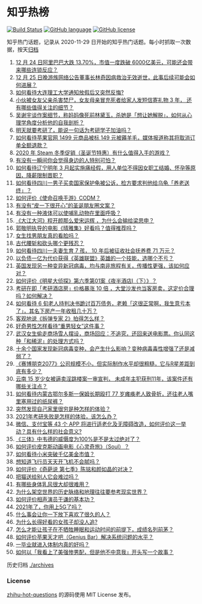 # 知乎热榜
[![Build Status](https://github.com/ToWeLong/zhihu-hot-questions/workflows/CI/badge.svg)](https://github.com/ToWeLong/zhihu-hot-questions/actions)
[![GitHub language](https://img.shields.io/badge/language-golang-orange.svg)](https://golang.org/)
[![GitHub license](https://img.shields.io/github/license/ToWeLong/zhihu-hot-questions)](https://github.com/ToWeLong/zhihu-hot-questions/blob/main/LICENSE)

知乎热门话题，记录从 2020-11-29 日开始的知乎热门话题。每小时抓取一次数据，按天[归档](./archives)

<!-- BEGIN -->

1. [12 月 24 日阿里巴巴大跌 13.70%，市值一度跌破 6000亿美元，可能还会带来哪些连锁反应？](https://www.zhihu.com/question/436392137)
1. [12 月 25 日晚游族网络公告董事长林奇因病救治无效逝世，此事后续可能会如何进展？](https://www.zhihu.com/question/436479635)
1. [如何看待大连理工大学通知放假后又突然反悔?](https://www.zhihu.com/question/436318253)
1. [小伙被女友父亲杀害焚尸，女友母亲冒充死者给家人发短信寄礼物 3 年， 还有哪些值得关注的细节？](https://www.zhihu.com/question/436256955)
1. [吴谢宇谈作案细节，称妈妈像死前林黛玉，杀她是「想让她解脱」，如何从心理学角度分析他的自我剖析？](https://www.zhihu.com/question/436433018)
1. [明天就要考研了，能说一句话为考研学子加油吗？](https://www.zhihu.com/question/436404783)
1. [如何看待苹果官网 1499 元商品被标 149 元被薅羊毛，媒体报道称其将取消订单全额退款？](https://www.zhihu.com/question/436286666)
1. [2020 年 Steam 冬季促销（圣诞节特惠）有什么值得入手的游戏？](https://www.zhihu.com/question/436088639)
1. [有没有一瞬间你会觉得身边的人特别可怕？](https://www.zhihu.com/question/434274850)
1. [如何看待辽宁明年 3 月起实施痛经假，用人单位不得因女职工结婚、怀孕等原因，降薪限制晋职？](https://www.zhihu.com/question/436346279)
1. [如何看待四川一男子买卖国家保护龟被公诉，检方要求判他给乌龟「养老送终」？](https://www.zhihu.com/question/436386068)
1. [如何评价《使命召唤手游》CODM？](https://www.zhihu.com/question/305656482)
1. [有没有“皮一下很开心”的圣诞朋友圈文案？](https://www.zhihu.com/question/435837464)
1. [有没有一种液体可以使哺乳动物在里面呼吸？](https://www.zhihu.com/question/26070535)
1. [《大江大河》程开颜那么爱宋运辉 ，为什么会输给梁思申？](https://www.zhihu.com/question/378183968)
1. [郭敬明执导的电影《晴雅集》好看吗？值得推荐吗？](https://www.zhihu.com/question/392104269)
1. [女生找男朋友真的看脸吗？](https://www.zhihu.com/question/33267701)
1. [古代腰斩和砍头哪个更残忍？](https://www.zhihu.com/question/435932300)
1. [如何看待四川一夫妻生育 7 孩， 10 年后被征收社会抚养费 71 万元？](https://www.zhihu.com/question/436245388)
1. [以负债一亿为代价获得《英雄联盟》英雄的一个技能，选哪个不亏？](https://www.zhihu.com/question/435041190)
1. [英国发现另一种变异新冠病毒，均与南非旅程有关，传播性更强，该如何应对？](https://www.zhihu.com/question/436238229)
1. [如何评价《明星大侦探》第六季第01案《夜半酒店Ⅰ（下）》？](https://www.zhihu.com/question/436407337)
1. [考研在即「考研酒店房」价格暴涨 10 倍 ，大堂沙发也当客房卖，这定价合理吗？如何解决？](https://www.zhihu.com/question/436424007)
1. [如何看待 6 旬老人持判决书跪讨百万债务，老赖「这很正常啊，我生意亏本了」，其名下房产一年收租几十万？](https://www.zhihu.com/question/436114667)
1. [客观地说《拆弹专家 2》拍得怎么样？](https://www.zhihu.com/question/392096222)
1. [好奇男性怎样看待“重男轻女”这件事？](https://www.zhihu.com/question/434382708)
1. [武汉女生偷走商场雪人摆设，商场回应：不追究，还回来送电影票。你认同这种「和稀泥」的处理方式吗？](https://www.zhihu.com/question/436275257)
1. [十余个国家发现新冠病毒变种，会产生什么影响？变种病毒毒性增强了还是减弱了？](https://www.zhihu.com/question/436389138)
1. [《赛博朋克2077》公司规模不小，但实际制作水平却很粗糙，它与R星差距到底有多少？](https://www.zhihu.com/question/436307893)
1. [云南 15 岁少女被逼卖淫跳楼案一审宣判， 未成年主犯获刑11年，该案件还有哪些关注点？](https://www.zhihu.com/question/436432810)
1. [如何看待内蒙古鄂尔多斯一保姆长期殴打 77 岁瘫痪老人致骨折，还往老人嘴里塞用过的纸尿裤？](https://www.zhihu.com/question/436276832)
1. [突然发现自己家里很穷是种怎样的体验？](https://www.zhihu.com/question/325864780)
1. [2021年考研失败是怎样的体验，该怎么办？](https://www.zhihu.com/question/435099779)
1. [微信、支付宝等 43 个 APP 将进行适老化及无障碍改造，如何评价这一举动？具有什么样的社会意义?](https://www.zhihu.com/question/436424668)
1. [《三体》中韦德的威慑度为100%是不是太过绝对了？](https://www.zhihu.com/question/435944781)
1. [如何评价皮克斯动画电影《心灵奇旅》（Soul）？](https://www.zhihu.com/question/332013569)
1. [如何看待小米突破千亿美金市值？](https://www.zhihu.com/question/436112095)
1. [想知道飞行员天天开飞机不会腻吗？](https://www.zhihu.com/question/432324382)
1. [如何评价《奇葩说 第七季》陈铭和颜如晶的对决？](https://www.zhihu.com/question/436350270)
1. [把猫送给别人它会难过吗？](https://www.zhihu.com/question/421510063)
1. [有哪些身体乳风很大却很难用？](https://www.zhihu.com/question/428594112)
1. [为什么架空世界的历史脉络和地理往往要参考现实世界？](https://www.zhihu.com/question/436249336)
1. [如何评价相声演员于谦的基本功？](https://www.zhihu.com/question/322068221)
1. [2021年了，你用上5G了吗？](https://www.zhihu.com/question/435973102)
1. [什么事会让你一下放下喜欢了很久的人？](https://www.zhihu.com/question/433675698)
1. [为什么长得好看的女孩子却没人追?](https://www.zhihu.com/question/435295384)
1. [怎么才能让孩子在不牺牲睡眠和运动时间的前提下，成绩名列前茅？](https://www.zhihu.com/question/430865519)
1. [如何评价苹果天才吧（Genius Bar）解决系统问题的水平？](https://www.zhihu.com/question/386025887)
1. [一毕业就进入体制内真的好吗？](https://www.zhihu.com/question/431824510)
1. [如何以「我看上了美强惨男配，但是他不中意我」开头写一个故事？](https://www.zhihu.com/question/434071369)

<!-- END -->

历史归档 [./archives](./archives)


### License
[zhihu-hot-questions](https://github.com/towelong/zhihu-hot-questions) 的源码使用 MIT License 发布。